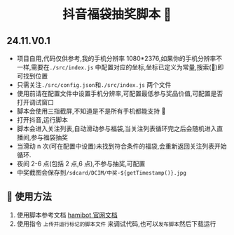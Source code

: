 <h1 align="center">抖音福袋抽奖脚本 👋</h1>

## 24.11.V0.1

-   项目自用,代码仅供参考,我的手机分辨率 1080\*2376,如果你的手机分辨率不一样,需要在`./src/index.js` 中配置对应的坐标,坐标已定义为常量,搜索(📝)即可找到位置
-   只需关注`./src/config.json`和`./src/index.js` 两个文件
-   使用前请在配置文件中设置手机分辨率,可配置最低参与奖品价值,可配置是否打开调试窗口
-   脚本会使用三指截屏,不知道是不是所有手机都能支持 🤔
-   打开抖音,运行脚本
-   脚本会进入关注列表,自动滑动参与福袋,当关注列表循环完之后会随机进入直播间,参与福袋抽奖
-   当滑动 n 次(可在配置中设置)未找到符合条件的福袋,会重新返回关注列表开始循环.
-   夜间 2-6 点(包括 2 点,6 点),不参与抽奖,可配置
-   中奖截图会保存到`/sdcard/DCIM/中奖-${getTimestamp()}.jpg`

## 🚀 使用方法

1. 使用脚本参考文档 [hamibot 官网文档](https://docs.hamibot.com/reference/widgetsBasedAutomation)
2. 使用指令 `上传并运行标记的脚本文件` 来调试代码,也可以`发布脚本`然后下载运行

